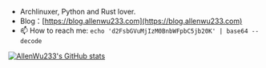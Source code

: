 - Archlinuxer, Python and Rust lover.
- Blog：[https://blog.allenwu233.com](https://blog.allenwu233.com)
- 📫 How to reach me: `echo 'd2FsbGVuMjIzM0BnbWFpbC5jb20K' | base64 --decode`

[![AllenWu233's GitHub stats](https://github-readme-stats.vercel.app/api?username=AllenWu233&show_icons=true&theme=tokyonight)](https://github.com/anuraghazra/github-readme-stats)

<!---
AllenWu233/AllenWu233 is a ✨ special ✨ repository because its `README.md` (this file) appears on your GitHub profile.
You can click the Preview link to take a look at your changes.
--->
